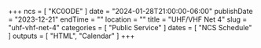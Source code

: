 +++
ncs = [ "KC0ODE" ]
date = "2024-01-28T21:00:00-06:00"
publishDate = "2023-12-21"
endTime = ""
location = ""
title = "UHF/VHF Net 4"
slug = "uhf-vhf-net-4"
categories = [ "Public Service" ]
dates = [ "NCS Schedule" ]
outputs = [ "HTML", "Calendar" ]
+++
